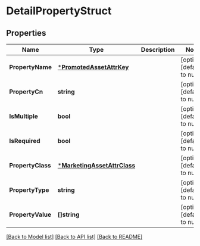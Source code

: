 # DetailPropertyStruct

## Properties
Name | Type | Description | Notes
------------ | ------------- | ------------- | -------------
**PropertyName** | [***PromotedAssetAttrKey**](PromotedAssetAttrKey.md) |  | [optional] [default to null]
**PropertyCn** | **string** |  | [optional] [default to null]
**IsMultiple** | **bool** |  | [optional] [default to null]
**IsRequired** | **bool** |  | [optional] [default to null]
**PropertyClass** | [***MarketingAssetAttrClass**](MarketingAssetAttrClass.md) |  | [optional] [default to null]
**PropertyType** | **string** |  | [optional] [default to null]
**PropertyValue** | **[]string** |  | [optional] [default to null]

[[Back to Model list]](../README.md#documentation-for-models) [[Back to API list]](../README.md#documentation-for-api-endpoints) [[Back to README]](../README.md)


